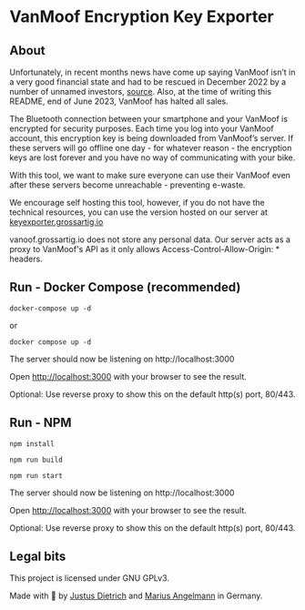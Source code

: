 # VanMoof Encryption Key Exporter

## About

Unfortunately, in recent months news have come up saying VanMoof isn’t in a very good financial state and had to be rescued in December 2022 by a number of unnamed investors, [source](https://archive.ph/ivRfD). Also, at the time of writing this README, end of June 2023, VanMoof has halted all sales. 

The Bluetooth connection between your smartphone and your VanMoof is encrypted for security purposes. Each time you log into your VanMoof account, this encryption key is being downloaded from VanMoof’s server. If these servers will go offline one day - for whatever reason - the encryption keys are lost forever and you have no way of communicating with your bike.

With this tool, we want to make sure everyone can use their VanMoof even after these servers become unreachable - preventing e-waste.

We encourage self hosting this tool, however, if you do not have the technical resources, you can use the version hosted on our server at [keyexporter.grossartig.io](https://keyexporter.grossartig.io)

vanoof.grossartig.io does not store any personal data. Our server acts as a proxy to VanMoof's API as it only allows Access-Control-Allow-Origin: * headers.

## Run - Docker Compose (recommended)
```
docker-compose up -d
```
or 
```
docker compose up -d
```
The server should now be listening on http://localhost:3000

Open [http://localhost:3000](http://localhost:3000) with your browser to see the result.

Optional: Use reverse proxy to show this on the default http(s) port, 80/443.
## Run - NPM
```
npm install
```
```
npm run build
```
```
npm run start
```
The server should now be listening on http://localhost:3000

Open [http://localhost:3000](http://localhost:3000) with your browser to see the result.

Optional: Use reverse proxy to show this on the default http(s) port, 80/443.

## Legal bits
This project is licensed under GNU GPLv3. 

Made with 💙 by [Justus Dietrich](https://justus-d.de) and [Marius Angelmann](https://angelmann.net) in Germany.
